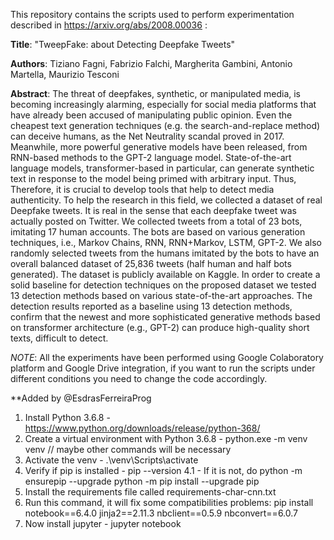 This repository contains the scripts used to perform experimentation described in https://arxiv.org/abs/2008.00036 :

**Title**: "TweepFake: about Detecting Deepfake Tweets"

**Authors**: Tiziano Fagni, Fabrizio Falchi, Margherita Gambini, Antonio Martella, Maurizio Tesconi

**Abstract**: The threat of deepfakes, synthetic, or manipulated media, is becoming increasingly alarming, especially for social media platforms that have already been accused of manipulating public opinion. Even the cheapest text generation techniques (e.g. the search-and-replace method) can deceive humans, as the Net Neutrality scandal proved in 2017. Meanwhile, more powerful generative models have been released, from RNN-based methods to the GPT-2 language model. State-of-the-art language models, transformer-based in particular, can generate synthetic text in response to the model being primed with arbitrary input. Thus, Therefore, it is crucial to develop tools that help to detect media authenticity. 
To help the research in this field, we collected a dataset of real Deepfake tweets. It is real in the sense that each deepfake tweet was actually posted on Twitter. We collected tweets from a total of 23 bots, imitating 17 human accounts. The bots are based on various generation techniques, i.e., Markov Chains, RNN, RNN+Markov, LSTM, GPT-2. We also randomly selected tweets from the humans imitated by the bots to have an overall balanced dataset of 25,836 tweets (half human and half bots generated). The dataset is publicly available on Kaggle. 
In order to create a solid baseline for detection techniques on the proposed dataset we tested 13 detection methods based on various state-of-the-art approaches. The detection results reported as a baseline using 13 detection methods, confirm that the newest and more sophisticated generative methods based on transformer architecture (e.g., GPT-2) can produce high-quality short texts, difficult to detect.


*NOTE*: All the experiments have been performed using Google Colaboratory platform and Google Drive integration, if you want to run the scripts under different conditions you need to change the code accordingly.

**Added by @EsdrasFerreiraProg

1. Install Python 3.6.8 - https://www.python.org/downloads/release/python-368/
2. Create a virtual environment with Python 3.6.8 - python.exe -m venv venv // maybe other commands will be necessary
3. Activate the venv - .\venv\Scripts\activate
4. Verify if pip is installed - pip --version
4.1 - If it is not, do 
python -m ensurepip --upgrade
python -m pip install --upgrade pip
5. Install the requirements file called requirements-char-cnn.txt
6. Run this command, it will fix some compatibilities problems: pip install notebook==6.4.0 jinja2==2.11.3 nbclient==0.5.9 nbconvert==6.0.7
7. Now install jupyter - jupyter notebook